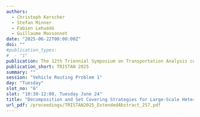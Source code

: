 ```yaml
---
authors:
  - Christoph Kerscher
  - Stefan Minner
  - Fabien Lehuédé
  - Guillaume Massonnet
date: "2025-06-22T00:00:00Z"
doi: ""
#publication_types:
#  - "1"
publication: The 12th Triennial Symposium on Transportation Analysis conference
publication_short: TRISTAN 2025
summary: ""
session: "Vehicle Routing Problem 1"
day: "Tuesday"
slot_no: "6"
slot: "10:30-12:00, Tuesday June 24"
title: "Decomposition and Set Covering Strategies for Large-Scale Heterogeneous Vehicle Routing Problems"
url_pdf: /proceedings/TRISTAN2025_ExtendedAbstract_257.pdf
---
```

